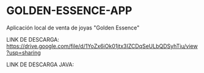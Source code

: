 # GOLDEN-ESSENCE-APP
Aplicación local de venta de joyas "Golden Essence"

LINK DE DESCARGA:
https://drive.google.com/file/d/1YoZx6iOk01jtx3IZCDqSeULbQDSyhTiu/view?usp=sharing

LINK DE DESCARGA JAVA:
